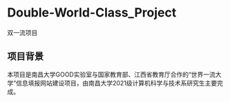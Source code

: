 # Double-World-Class_Project
双一流项目
## 项目背景
本项目是南昌大学GOOD实验室与国家教育部、江西省教育厅合作的“世界一流大学”信息填报网站建设项目，由南昌大学2021级计算机科学与技术系研究生主要完成。